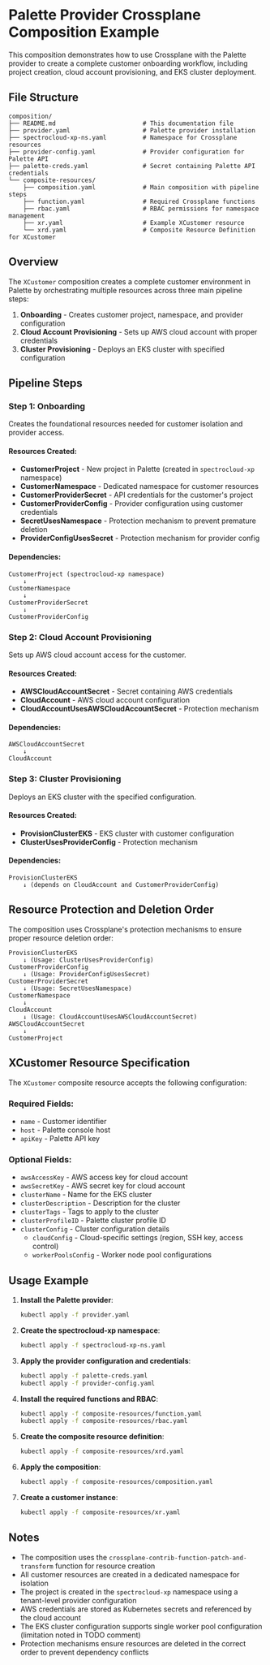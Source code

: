# Palette Provider Crossplane Composition Example

This composition demonstrates how to use Crossplane with the Palette provider to create a complete customer onboarding workflow, including project creation, cloud account provisioning, and EKS cluster deployment.

## File Structure

```
composition/
├── README.md                        # This documentation file
├── provider.yaml                    # Palette provider installation
├── spectrocloud-xp-ns.yaml          # Namespace for Crossplane resources
├── provider-config.yaml             # Provider configuration for Palette API
├── palette-creds.yaml               # Secret containing Palette API credentials
└── composite-resources/
    ├── composition.yaml             # Main composition with pipeline steps
    ├── function.yaml                # Required Crossplane functions
    ├── rbac.yaml                    # RBAC permissions for namespace management
    ├── xr.yaml                      # Example XCustomer resource
    └── xrd.yaml                     # Composite Resource Definition for XCustomer
```

## Overview

The `XCustomer` composition creates a complete customer environment in Palette by orchestrating multiple resources across three main pipeline steps:

1. **Onboarding** - Creates customer project, namespace, and provider configuration
2. **Cloud Account Provisioning** - Sets up AWS cloud account with proper credentials
3. **Cluster Provisioning** - Deploys an EKS cluster with specified configuration

## Pipeline Steps

### Step 1: Onboarding

Creates the foundational resources needed for customer isolation and provider access.

#### Resources Created:
- **CustomerProject** - New project in Palette (created in `spectrocloud-xp` namespace)
- **CustomerNamespace** - Dedicated namespace for customer resources
- **CustomerProviderSecret** - API credentials for the customer's project
- **CustomerProviderConfig** - Provider configuration using customer credentials
- **SecretUsesNamespace** - Protection mechanism to prevent premature deletion
- **ProviderConfigUsesSecret** - Protection mechanism for provider config

#### Dependencies:
```
CustomerProject (spectrocloud-xp namespace)
    ↓
CustomerNamespace
    ↓
CustomerProviderSecret
    ↓
CustomerProviderConfig
```

### Step 2: Cloud Account Provisioning

Sets up AWS cloud account access for the customer.

#### Resources Created:
- **AWSCloudAccountSecret** - Secret containing AWS credentials
- **CloudAccount** - AWS cloud account configuration
- **CloudAccountUsesAWSCloudAccountSecret** - Protection mechanism

#### Dependencies:
```
AWSCloudAccountSecret
    ↓
CloudAccount
```

### Step 3: Cluster Provisioning

Deploys an EKS cluster with the specified configuration.

#### Resources Created:
- **ProvisionClusterEKS** - EKS cluster with customer configuration
- **ClusterUsesProviderConfig** - Protection mechanism

#### Dependencies:
```
ProvisionClusterEKS
    ↓ (depends on CloudAccount and CustomerProviderConfig)
```

## Resource Protection and Deletion Order

The composition uses Crossplane's protection mechanisms to ensure proper resource deletion order:

```
ProvisionClusterEKS
    ↓ (Usage: ClusterUsesProviderConfig)
CustomerProviderConfig
    ↓ (Usage: ProviderConfigUsesSecret)
CustomerProviderSecret
    ↓ (Usage: SecretUsesNamespace)
CustomerNamespace
    ↓
CloudAccount
    ↓ (Usage: CloudAccountUsesAWSCloudAccountSecret)
AWSCloudAccountSecret
    ↓
CustomerProject
```

## XCustomer Resource Specification

The `XCustomer` composite resource accepts the following configuration:

### Required Fields:
- `name` - Customer identifier
- `host` - Palette console host
- `apiKey` - Palette API key

### Optional Fields:
- `awsAccessKey` - AWS access key for cloud account
- `awsSecretKey` - AWS secret key for cloud account
- `clusterName` - Name for the EKS cluster
- `clusterDescription` - Description for the cluster
- `clusterTags` - Tags to apply to the cluster
- `clusterProfileID` - Palette cluster profile ID
- `clusterConfig` - Cluster configuration details
  - `cloudConfig` - Cloud-specific settings (region, SSH key, access control)
  - `workerPoolsConfig` - Worker node pool configurations

## Usage Example

1. **Install the Palette provider**:
   ```bash
   kubectl apply -f provider.yaml
   ```

2. **Create the spectrocloud-xp namespace**:
   ```bash
   kubectl apply -f spectrocloud-xp-ns.yaml
   ```

3. **Apply the provider configuration and credentials**:
   ```bash
   kubectl apply -f palette-creds.yaml
   kubectl apply -f provider-config.yaml
   ```

4. **Install the required functions and RBAC**:
   ```bash
   kubectl apply -f composite-resources/function.yaml
   kubectl apply -f composite-resources/rbac.yaml
   ```

5. **Create the composite resource definition**:
   ```bash
   kubectl apply -f composite-resources/xrd.yaml
   ```

6. **Apply the composition**:
   ```bash
   kubectl apply -f composite-resources/composition.yaml
   ```

7. **Create a customer instance**:
   ```bash
   kubectl apply -f composite-resources/xr.yaml
   ```

## Notes

- The composition uses the `crossplane-contrib-function-patch-and-transform` function for resource creation
- All customer resources are created in a dedicated namespace for isolation
- The project is created in the `spectrocloud-xp` namespace using a tenant-level provider configuration
- AWS credentials are stored as Kubernetes secrets and referenced by the cloud account
- The EKS cluster configuration supports single worker pool configuration (limitation noted in TODO comment)
- Protection mechanisms ensure resources are deleted in the correct order to prevent dependency conflicts
